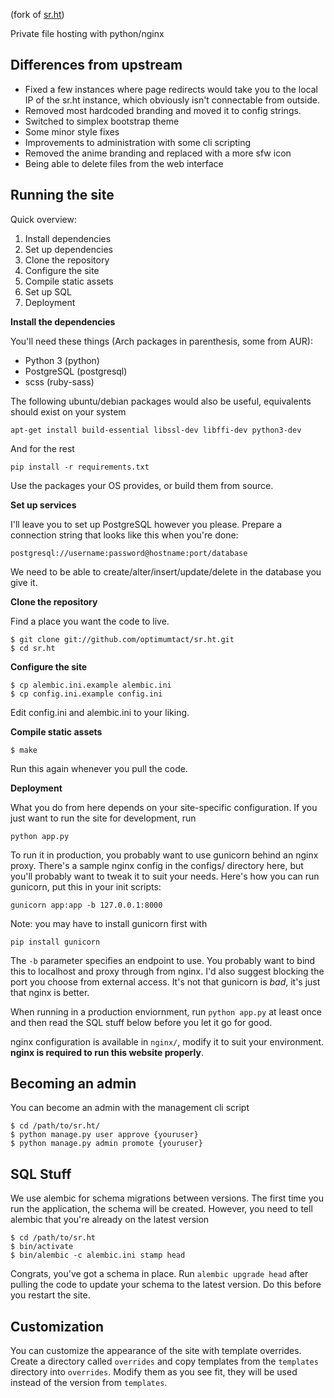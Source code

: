 (fork of [sr.ht](https://github.com/SirCmpwn/sr.ht))

Private file hosting with python/nginx

## Differences from upstream

* Fixed a few instances where page redirects would take you to the local IP of the sr.ht instance, which obviously isn't connectable from outside.
* Removed most hardcoded branding and moved it to config strings.
* Switched to simplex bootstrap theme
* Some minor style fixes
* Improvements to administration with some cli scripting
* Removed the anime branding and replaced with a more sfw icon
* Being able to delete files from the web interface

## Running the site

Quick overview:

1. Install dependencies
2. Set up dependencies
3. Clone the repository
7. Configure the site
8. Compile static assets
9. Set up SQL
10. Deployment

**Install the dependencies**

You'll need these things (Arch packages in parenthesis, some from AUR):

* Python 3 (python)
* PostgreSQL (postgresql)
* scss (ruby-sass)

The following ubuntu/debian packages would also be useful, equivalents should exist on your system

    apt-get install build-essential libssl-dev libffi-dev python3-dev

And for the rest

    pip install -r requirements.txt

Use the packages your OS provides, or build them from source.

**Set up services**

I'll leave you to set up PostgreSQL however you please. Prepare a connection
string that looks like this when you're done:

    postgresql://username:password@hostname:port/database

We need to be able to create/alter/insert/update/delete in the database you
give it.

**Clone the repository**

Find a place you want the code to live.

    $ git clone git://github.com/optimumtact/sr.ht.git
    $ cd sr.ht

**Configure the site**

    $ cp alembic.ini.example alembic.ini
    $ cp config.ini.example config.ini

Edit config.ini and alembic.ini to your liking.

**Compile static assets**

    $ make

Run this again whenever you pull the code.

**Deployment**

What you do from here depends on your site-specific configuration. If you just
want to run the site for development, run

    python app.py

To run it in production, you probably want to use gunicorn behind an nginx proxy.
There's a sample nginx config in the configs/ directory here, but you'll probably
want to tweak it to suit your needs. Here's how you can run gunicorn, put this in
your init scripts:

    gunicorn app:app -b 127.0.0.1:8000

Note: you may have to install gunicorn first with

    pip install gunicorn

The `-b` parameter specifies an endpoint to use. You probably want to bind this to
localhost and proxy through from nginx. I'd also suggest blocking the port you
choose from external access. It's not that gunicorn is *bad*, it's just that nginx
is better.

When running in a production enviornment, run `python app.py` at least once and
then read the SQL stuff below before you let it go for good.

nginx configuration is available in `nginx/`, modify it to suit your environment.
**nginx is required to run this website properly**.

## Becoming an admin

You can become an admin with the management cli script

    $ cd /path/to/sr.ht/
    $ python manage.py user approve {youruser}
    $ python manage.py admin promote {youruser}

## SQL Stuff

We use alembic for schema migrations between versions. The first time you run the
application, the schema will be created. However, you need to tell alembic that 
you're already on the latest version

    $ cd /path/to/sr.ht
    $ bin/activate
    $ bin/alembic -c alembic.ini stamp head

Congrats, you've got a schema in place. Run `alembic upgrade head` after pulling
the code to update your schema to the latest version. Do this before you restart
the site.

## Customization

You can customize the appearance of the site with template overrides. Create a
directory called `overrides` and copy templates from the `templates` directory
into `overrides`. Modify them as you see fit, they will be used instead of the
version from `templates`.
